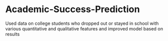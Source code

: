 # Academic-Success-Prediction
Used data on college students who dropped out or stayed in school with various quantitative and qualitative features and improved model based on results
